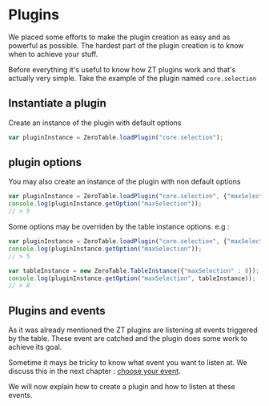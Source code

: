 # Plugins

We placed some efforts to make the plugin creation as easy and as powerful as possible.
The hardest part of the plugin creation is to know when to achieve your stuff.

Before everything it's useful to know how ZT plugins work and that's actually very simple. Take the example of the plugin named ``core.selection``

## Instantiate a plugin

Create an instance of the plugin with default options

```js
var pluginInstance = ZeroTable.loadPlugin("core.selection");
```

## plugin options

You may also create an instance of the plugin with non default options

```js
var pluginInstance = ZeroTable.loadPlugin("core.selection", {"maxSelection" : 5});
console.log(pluginInstance.getOption("maxSelection"));
// > 5
```

Some options may be overriden by the table instance options. e.g :

```js
var pluginInstance = ZeroTable.loadPlugin("core.selection", {"maxSelection" : 5});
console.log(pluginInstance.getOption("maxSelection"));
// > 5

var tableInstance = new ZeroTable.TableInstance({"maxSelection" : 8});
console.log(pluginInstance.getOption("maxSelection", tableInstance));
// > 8
```

## Plugins and events

As it was already mentioned the ZT plugins are listening at events triggered by the table.
These event are catched and the plugin does some work to achieve its goal.

Sometime it mays be tricky to know what event you want to listen at. We discuss this in the
next chapter : [choose your event](choose-your-event.md).

We will now explain how to create a plugin and how to listen at these events.
